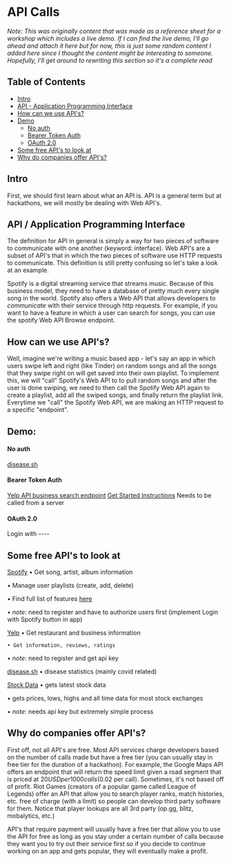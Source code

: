 # API Calls

*Note: This was originally content that was made as a reference sheet for a workshop which includes a live demo. If I can find the live demo, I'll go ahead and attach it here but for now, this is just some random content I added here since I thought the content might be interesting to someone. Hopefully, I'll get around to rewriting this section so it's a complete read*

## Table of Contents

* [Intro](#intro)
* [API - Application Programming Interface](#api-/-application-programming-interface)
* [How can we use API's?](#how-can-we-use-api's?)
* [Demo](#demo)
    * [No auth](#no-auth)
    * [Bearer Token Auth](#bearer-token-auth)
    * [OAuth 2.0](#oauth-2.0)
* [Some free API's to look at](#some-free-api's-to-look-at)
* [Why do companies offer API's?](#why-do-companies-offer-api's?)


## Intro

First, we should first learn about what an API is. API is a general term but at hackathons, we will mostly be dealing with 
Web API's.

## API / Application Programming Interface

The definition for API in general is simply a way for two pieces of software to communicate with one another (keyword: interface). Web API's are a subset of API's that in which the two pieces of software use HTTP requests to communicate. This definition is still pretty confusing so let's take a look at an example.

Spotify is a digital streaming service that streams music. Because of this business model, they need to have a database of pretty much every single song in the world. Spotify also offers a Web API that allows developers to *communicate* with their service through http requests. For example, if you want to have a feature in which a user can search for songs, you can use the spotify Web API Browse endpoint.

## How can we use API's?

Well, imagine we're writing a music based app - let's say an app in which users swipe left and right (like Tinder) on random songs and all the songs that they swipe right on will get saved into their own playlist. To implement this, we will "call" Spotify's Web API to to pull random songs and after the user is done swiping, we need to then call the Spotify Web API again to create a playlist, add all the swiped songs, and finally return the playlist link. Everytime we "call" the Spotify Web API, we are making an HTTP request to a specific "endpoint".

## Demo:

#### No auth
[disease.sh](https://disease.sh/v3/covid-19/all)

#### Bearer Token Auth
[Yelp API business search endpoint](https://www.yelp.com/developers/documentation/v3/business_search)
[Get Started Instructions](https://www.yelp.com/developers/documentation/v3/get_started)
Needs to be called from a server

#### OAuth 2.0
Login with ----


## Some free API's to look at

[Spotify](https://developer.spotify.com/documentation/)
• Get song, artist, album information

• Manage user playlists (create, add, delete)

• Find full list of features [here](https://developer.spotify.com/documentation/web-api/reference-beta/)

• _note_: need to register and have to authorize users first (implement Login with Spotify button in app)

[Yelp](https://www.yelp.com/developers/documentation/v3)
• Get restaurant and business information

    • Get information, reviews, ratings

• _note_: need to register and get api key

[disease.sh](https://disease.sh/docs/)
• disease statistics (mainly covid related)

[Stock Data](https://www.alphavantage.co/documentation/)
• gets latest stock data

• gets prices, lows, highs and all time data for most stock exchanges

• _note_: needs api key but extremely simple process


## Why do companies offer API's?

First off, not all API's are free. Most API services charge developers based on the number of calls made but have a free tier (you can usually stay in free tier for the duration of a hackathon). For example, the Google Maps API offers an endpoint that will return the speed limit given a road segment that is priced at $20 USD per 1000 calls ($0.02 per call). Sometimes, it's not based off of profit. Riot Games (creators of a popular game called League of Legends) offer an API that allow you to search player ranks, match histories, etc. free of charge (with a limit) so people can develop third party software for them. Notice that player lookups are all 3rd party (op.gg, blitz, mobalytics, etc.)

API's that require payment will usually have a free tier that allow you to use the API for free as long as you stay under a certain number of calls because they want you to try out their service first so if you decide to continue working on an app and gets popular, they will eventually make a profit. 